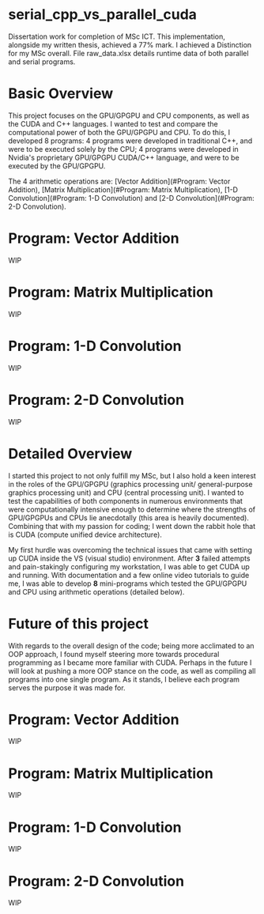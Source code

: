 # serial_cpp_vs_parallel_cuda
Dissertation work for completion of MSc ICT. This implementation, alongside my written thesis, achieved a 77% mark. I achieved a Distinction for my MSc overall.
File raw_data.xlsx details runtime data of both parallel and serial programs.

# Basic Overview

This project focuses on the GPU/GPGPU and CPU components, as well as the CUDA and C++ languages. I wanted to test and compare the computational power of both the GPU/GPGPU and CPU. To do this, I developed 8 programs: 4 programs were developed in traditional C++, and were to be executed solely by the CPU; 4 programs were developed in Nvidia's proprietary GPU/GPGPU CUDA/C++ language, and were to be executed by the GPU/GPGPU. 

The 4 arithmetic operations are: [Vector Addition](#Program: Vector Addition), [Matrix Multiplication](#Program: Matrix Multiplication), [1-D Convolution](#Program: 1-D Convolution) and [2-D Convolution](#Program: 2-D Convolution).

# Program: Vector Addition
WIP
# Program: Matrix Multiplication
WIP
# Program: 1-D Convolution
WIP
# Program: 2-D Convolution
WIP


# Detailed Overview

I started this project to not only fulfill my MSc, but I also hold a keen interest in the roles of the GPU/GPGPU (graphics processing unit/ general-purpose graphics processing unit) and CPU (central processing unit). I wanted to test the capabilities of both components in numerous environments that were computationally intensive enough to determine where the strengths of GPU/GPGPUs and CPUs lie anecdotally (this area is heavily documented). Combining that with my passion for coding; I went down the rabbit hole that is CUDA (compute unified device architecture). 

My first hurdle was overcoming the technical issues that came with setting up CUDA inside the VS (visual studio) environment. After **3** failed attempts and pain-stakingly configuring my workstation, I was able to get CUDA up and running. With documentation and a few online video tutorials to guide me, I was able to develop **8** mini-programs which tested the GPU/GPGPU and CPU using arithmetic operations (detailed below). 

# Future of this project

With regards to the overall design of the code; being more acclimated to an OOP approach, I found myself steering more towards procedural programming as I became more familiar with CUDA. Perhaps in the future I will look at pushing a more OOP stance on the code, as well as compiling all programs into one single program. As it stands, I believe each program serves the purpose it was made for. 

# Program: Vector Addition
WIP
# Program: Matrix Multiplication
WIP
# Program: 1-D Convolution
WIP
# Program: 2-D Convolution
WIP
